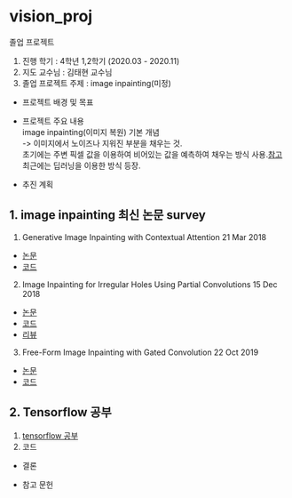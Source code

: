 # vision_proj
졸업 프로젝트

1. 진행 학기 : 4학년 1,2학기 (2020.03 - 2020.11)
2. 지도 교수님 : 김태현 교수님
3. 졸업 프로젝트 주제 : image inpainting(미정)  

- 프로젝트 배경 및 목표

- 프로젝트 주요 내용  
image inpainting(이미지 복원) 기본 개념  
-> 이미지에서 노이즈나 지워진 부분을 채우는 것.  
초기에는 주변 픽셀 값을 이용하여 비어있는 값을 예측하여 채우는 방식 사용.[참고](https://docs.opencv.org/master/df/d3d/tutorial_py_inpainting.html)  
최근에는 딥러닝을 이용한 방식 등장.  

- 추진 계획
## 1. image inpainting 최신 논문 survey  
1) Generative Image Inpainting with Contextual Attention 21 Mar 2018  
* [논문](https://arxiv.org/pdf/1801.07892.pdf)  
* [코드](https://github.com/JiahuiYu/generative_inpainting)  
2) Image Inpainting for Irregular Holes Using Partial Convolutions 15 Dec 2018  
* [논문](https://arxiv.org/abs/1804.07723)  
* [코드](https://github.com/MathiasGruber/PConv-Keras/blob/master/libs/pconv_model.py)  
* [리뷰](https://github.com/kangsj123/vision_proj/blob/master/ForIrregularHolesUsingPartialConvolutions.md)  

3) Free-Form Image Inpainting with Gated Convolution 22 Oct 2019  
* [논문](https://arxiv.org/pdf/1806.03589.pdf)  
* [코드]()  

## 2. Tensorflow 공부  
1) [tensorflow 공부](https://github.com/kangsj123/vision_proj/blob/master/tensorflow-practice)  
2) 코드  


- 결론

- 참고 문헌

